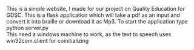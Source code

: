 This is a simple website, I made for our project on Quality Education for GDSC. This is a flask application which will take a pdf as an input and convert it into braille or download it as Mp3. To start the application type python server.py<br />This need a windows machine to work, as the text to speech uses win32com.client for coinitializing